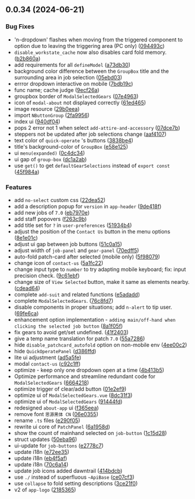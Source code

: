 ## 0.0.34 (2024-06-21)


### Bug Fixes

* 'n-dropdown' flashes when moving from the triggered component to option due to leaving the triggering area (PC only) ([094493c](https://github.com/InfSein/hqhelper-dawntrail/commit/094493c28e59302e55a18b9c59b310f959823782))
* `disable_workstate_cache` now also disables card fold memory. ([b2b860a](https://github.com/InfSein/hqhelper-dawntrail/commit/b2b860aa8a958c6dfe82efb5c20e6b264f9a696a))
* add requirements for all `defineModel` ([a73db30](https://github.com/InfSein/hqhelper-dawntrail/commit/a73db306f76b50cc557f79147152e130dca61118))
* background color difference between the `GroupBox` title and the surrounding area in job selection ([05ebd03](https://github.com/InfSein/hqhelper-dawntrail/commit/05ebd038f3b68f7c44c87cccd2c8fa95d1d391c2))
* errror dropdown interactive on mobile ([7bdb19c](https://github.com/InfSein/hqhelper-dawntrail/commit/7bdb19cd5ee617b3ec8ae5d8084d631a54a4bb20))
* func name; cache judge ([9ecf26a](https://github.com/InfSein/hqhelper-dawntrail/commit/9ecf26a323faa3001b68962f303debdcf92ec66c))
* groupbox border of `ModalSelectedGears` ([07e4963](https://github.com/InfSein/hqhelper-dawntrail/commit/07e4963f784f5067701ff44d998a520bce8b4e16))
* icon of `modal-about` not displayed correctly ([61ed465](https://github.com/InfSein/hqhelper-dawntrail/commit/61ed465003a872e2398b73f13cf20a82cf76ae89))
* image resource ([29b0eea](https://github.com/InfSein/hqhelper-dawntrail/commit/29b0eeac98018f5d1aff3c82d8243703712b16f5))
* import `NButtonGroup` ([2fa9956](https://github.com/InfSein/hqhelper-dawntrail/commit/2fa9956b6120fe60ed1700e425fba5a04f8ea21a))
* index ui ([940df04](https://github.com/InfSein/hqhelper-dawntrail/commit/940df042ee81298522da98a731f8e86c133800f9))
* pops 2 error not 1 when select `add-attire-and-accessory` ([07dce7b](https://github.com/InfSein/hqhelper-dawntrail/commit/07dce7b9c780da738e96c9a170b38b175498ec25))
* steppers not be updated after job selections change ([aaf4107](https://github.com/InfSein/hqhelper-dawntrail/commit/aaf4107204045a4f6dd45d1d3666d303c71107ca))
* text color of `quick-operate` 's buttons ([3838be4](https://github.com/InfSein/hqhelper-dawntrail/commit/3838be4391d765d64db3dc3d7dc85d9994c51653))
* title's background-color of `GroupBox` ([e58e125](https://github.com/InfSein/hqhelper-dawntrail/commit/e58e1255dc4a26baa9d1ea074f5b5969a5c668ca))
* ui `menu(expanded)` ([0c4dc34](https://github.com/InfSein/hqhelper-dawntrail/commit/0c4dc34506552ffa6d7108bab36b313167321edf))
* ui gap of `group-box` ([dc1a2ab](https://github.com/InfSein/hqhelper-dawntrail/commit/dc1a2ab00dd94a6facdd69a97c42d3d619d17067))
* use `get()` to get `defaultGearSelections` instead of `export const` ([45f984a](https://github.com/InfSein/hqhelper-dawntrail/commit/45f984ab25c3ab0ceb4399ab2e8f3e9bd1dcc0f0))


### Features

* add `no-select` custom css ([22dea52](https://github.com/InfSein/hqhelper-dawntrail/commit/22dea5280f6732e11eebe3efd2bf9a1d14db7cb7))
* add a description popup for `version` in `app-header` ([9de418f](https://github.com/InfSein/hqhelper-dawntrail/commit/9de418f1e2bb739fce0f43ce69536d56481f6708))
* add new jobs of `7.0` ([eb7970e](https://github.com/InfSein/hqhelper-dawntrail/commit/eb7970eabf13c6907e18f9d69c30c633c9e7a6dd))
* add staff popovers ([f263c9b](https://github.com/InfSein/hqhelper-dawntrail/commit/f263c9b44b165dc2cf6e5f05ead94c11b36b1d5d))
* add title set for `?` in `user-preferences` ([51934b4](https://github.com/InfSein/hqhelper-dawntrail/commit/51934b4348b371f80f5561b8d2bedd50dcf27865))
* adjust the position of the `Contact Us` button in the menu options ([8e1e01c](https://github.com/InfSein/hqhelper-dawntrail/commit/8e1e01c26b3fb33ef59208185ba16d5b313fa946))
* adjust ui gap between job buttons ([51c0a15](https://github.com/InfSein/hqhelper-dawntrail/commit/51c0a15fe0efb0457a2140922dfe18eb4faff419))
* adjust width of `job-panel` and `gear-panel` ([70edff5](https://github.com/InfSein/hqhelper-dawntrail/commit/70edff5d6ec92fddeaf3e078e967b6162dc5d475))
* auto-fold patch-card after selected (mobile only) ([5f98079](https://github.com/InfSein/hqhelper-dawntrail/commit/5f98079d9dbbca3a469fc76e8d7e84fda75a0929))
* change icon of `contact-us` ([5a1fc22](https://github.com/InfSein/hqhelper-dawntrail/commit/5a1fc227decb84454c83b6d3e4c779d0e2bff52c))
* change input type to `number` to try adapting mobile keyboard; fix: input precision check. ([9c61ebf](https://github.com/InfSein/hqhelper-dawntrail/commit/9c61ebf6374a1c01a4bc07bd4562dfdbb489dff9))
* change size of `View Selected` button, make it same as elements nearby. ([cdead64](https://github.com/InfSein/hqhelper-dawntrail/commit/cdead6496ce1240bd8531687a43539dd846bc8ef))
* complete `add-suit` and related functions ([e5adadd](https://github.com/InfSein/hqhelper-dawntrail/commit/e5adadd59026238b2da1ce924618676bc1fd8f68))
* complete `ModalSelectedGears`. ([76c8fd7](https://github.com/InfSein/hqhelper-dawntrail/commit/76c8fd76e244c87756998c3bd98dcbf2e5d03978))
* disable components in proper situations; add `n-alert` to tip user. ([69fe6ca](https://github.com/InfSein/hqhelper-dawntrail/commit/69fe6ca52e8b0aeba2e71cd9b593310653056dcb))
* enhancement option implementation - `adding main/off-hand when clicking the selected job button` ([8a1f05f](https://github.com/InfSein/hqhelper-dawntrail/commit/8a1f05f8bb3cc73dc25d01911f84ed6bf06a4321))
* fix gears to avoid get/set undefined. ([41f2403](https://github.com/InfSein/hqhelper-dawntrail/commit/41f2403a6ff878d3fcc9629a563d5856de1cd921))
* give a temp name translation for patch `7.0` ([55a7286](https://github.com/InfSein/hqhelper-dawntrail/commit/55a72867b93ac51109924ca53880ad58edd9a015))
* hide `disable_patchcard_autofold` option on non-mobile env ([4ee00c2](https://github.com/InfSein/hqhelper-dawntrail/commit/4ee00c2f948b38f29126e61c59bdb2d22d7c546d))
* hide `QuickOperatePanel` ([d386ffd](https://github.com/InfSein/hqhelper-dawntrail/commit/d386ffd14b26f58dd61d959a188225d70b50b773))
* lite ui adjustment ([ad5a5fe](https://github.com/InfSein/hqhelper-dawntrail/commit/ad5a5fe2d84936ba8a48eec43fd6ddd03dd475b9))
* modal `contact-us` ([c92c1ff](https://github.com/InfSein/hqhelper-dawntrail/commit/c92c1ff927f2c99198f1fa97cfe41b8875f1e3e0))
* optimize - keep only one dropdown open at a time ([4b413b5](https://github.com/InfSein/hqhelper-dawntrail/commit/4b413b59376b72b48b39471da2868c1bb4b6bab9))
* Optimize performance and streamline redundant code for `ModalSelectedGears` ([6664218](https://github.com/InfSein/hqhelper-dawntrail/commit/6664218368b93760158be29593e2c816a21cc39e))
* optimize trigger of clear/add button ([01e2ef9](https://github.com/InfSein/hqhelper-dawntrail/commit/01e2ef99086536b9e1f4151c32c648670ccae6d8))
* optimize ui of `ModalSelectedGears.vue` ([8dc31f3](https://github.com/InfSein/hqhelper-dawntrail/commit/8dc31f3d2cdd95ce7d9aa2a95acfdc439be0fd59))
* optimize ui of `ModalSelectedGears` ([91444fd](https://github.com/InfSein/hqhelper-dawntrail/commit/91444fda32930979106dd960ab5f5e76a15e0f23))
* redesigned `about-app` ui ([f365eea](https://github.com/InfSein/hqhelper-dawntrail/commit/f365eeadf4013f0ad3dcb2c1b68f4bdfd1b73b78))
* remove font `思源黑体 CN` ([06e0355](https://github.com/InfSein/hqhelper-dawntrail/commit/06e03559030f76768cd54e6a690a72d7bb8d0858))
* rename `.ts` files ([e290f05](https://github.com/InfSein/hqhelper-dawntrail/commit/e290f0583b2931434090e8a4cd5f09a9467b0e0a))
* rewrite ui core of `PatchPanel` ([6a1958d](https://github.com/InfSein/hqhelper-dawntrail/commit/6a1958db4e2a54231215c428ef56206d1b964af7))
* show the count of mainhand selected on `job-button` ([1c15d28](https://github.com/InfSein/hqhelper-dawntrail/commit/1c15d2889de9ec29664bb19091c3e15513965437))
* struct updates ([50eba96](https://github.com/InfSein/hqhelper-dawntrail/commit/50eba96c8039aa7d8b62c3a364ce920bd64f90ab))
* ui-update for `job-buttons` ([e2778c7](https://github.com/InfSein/hqhelper-dawntrail/commit/e2778c7d32b4465ae1be1e03982dd4b1c6fe386f))
* update i18n ([e72ee35](https://github.com/InfSein/hqhelper-dawntrail/commit/e72ee350fec98e9e6aa9eb3410390a8dfd220d79))
* update i18n ([eb4f5af](https://github.com/InfSein/hqhelper-dawntrail/commit/eb4f5afbb4b4dfb359da25620f1c40e2ff0247fe))
* update i18n ([70c6a14](https://github.com/InfSein/hqhelper-dawntrail/commit/70c6a14a82c9ae4ef1edd12ed7343e0650c3abc8))
* update job icons added dawntrail ([414bdcb](https://github.com/InfSein/hqhelper-dawntrail/commit/414bdcbda743c06cbeea9ae46c358e450162a786))
* use `./` instead of superfluous `~ApiBase` ([ce07cf3](https://github.com/InfSein/hqhelper-dawntrail/commit/ce07cf37414c0ee273877589637073deb806bef1))
* use `collapse` to fold setting descriptions ([3ce21f0](https://github.com/InfSein/hqhelper-dawntrail/commit/3ce21f09887e8e9d7da3084b213d33853d44f2a2))
* v2 of `app-logo` ([2185365](https://github.com/InfSein/hqhelper-dawntrail/commit/2185365abe132726ffd60f62f60d92281194c844))



